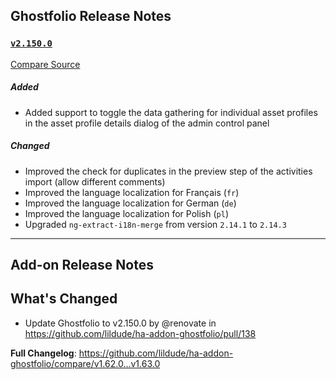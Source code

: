 ## Ghostfolio Release Notes

### [`v2.150.0`](https://redirect.github.com/ghostfolio/ghostfolio/blob/HEAD/CHANGELOG.md#21500---2025-04-05)

[Compare Source](https://redirect.github.com/ghostfolio/ghostfolio/compare/2.149.0...2.150.0)

##### Added

-   Added support to toggle the data gathering for individual asset profiles in the asset profile details dialog of the admin control panel

##### Changed

-   Improved the check for duplicates in the preview step of the activities import (allow different comments)
-   Improved the language localization for Français (`fr`)
-   Improved the language localization for German (`de`)
-   Improved the language localization for Polish (`pl`)
-   Upgraded `ng-extract-i18n-merge` from version `2.14.1` to `2.14.3`

---

## Add-on Release Notes




## What's Changed
* Update Ghostfolio to v2.150.0 by @renovate in https://github.com/lildude/ha-addon-ghostfolio/pull/138


**Full Changelog**: https://github.com/lildude/ha-addon-ghostfolio/compare/v1.62.0...v1.63.0
